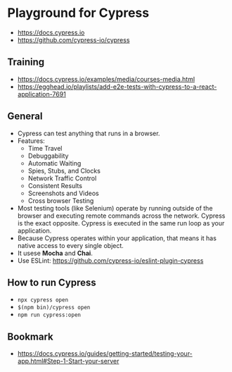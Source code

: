 # Playground for Cypress
* https://docs.cypress.io
* https://github.com/cypress-io/cypress

## Training
* https://docs.cypress.io/examples/media/courses-media.html
* https://egghead.io/playlists/add-e2e-tests-with-cypress-to-a-react-application-7691


## General
* Cypress can test anything that runs in a browser.
* Features: 
    * Time Travel
    * Debuggability
    * Automatic Waiting
    * Spies, Stubs, and Clocks
    * Network Traffic Control
    * Consistent Results
    * Screenshots and Videos
    * Cross browser Testing
* Most testing tools (like Selenium) operate by running outside of the browser and executing remote commands across the network. Cypress is the exact opposite. Cypress is executed in the same run loop as your application.
* Because Cypress operates within your application, that means it has native access to every single object.
* It usese **Mocha** and **Chai**.
* Use ESLint: https://github.com/cypress-io/eslint-plugin-cypress


## How to run Cypress
* `npx cypress open`
* `$(npm bin)/cypress open`
* `npm run cypress:open`

## Bookmark
* https://docs.cypress.io/guides/getting-started/testing-your-app.html#Step-1-Start-your-server